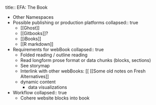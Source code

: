 title:: EFA: The Book

- Other Namespaces
- Possible publishing or production platforms
  collapsed:: true
	- [[Ghost]]
	- [[Gitbooks]]?
	- [[iBooks]]
	- [[R markdown]]
- Requirements for webBook
  collapsed:: true
	- Folded reading / outline reading
	- Read longform prose format or data chunks (blocks, sections)
	- See storymap
	- Interlink with other webBooks: [[ [[Some old notes on Fresh Alternatives]]
	- dynamic content
		- data visualizations
- Workflow
  collapsed:: true
	- Cohere website blocks into book